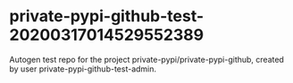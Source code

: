 # private-pypi-github-test-20200317014529552389
Autogen test repo for the project private-pypi/private-pypi-github, created by user private-pypi-github-test-admin.
